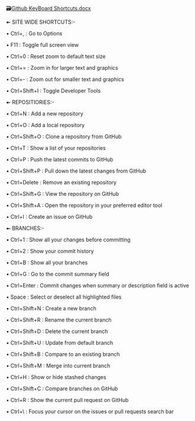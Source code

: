 🗃️[Github KeyBoard Shortcuts.docx](https://github.com/JayM2510/Contribution-2-HacktoberFest/files/9696208/Github.KeyBoard.Shortcuts.docx)

➼ SITE WIDE SHORTCUTS:-

• Ctrl+,	      :                       Go to Options

• F11	            :                    Toggle full screen view

• Ctrl+0	             :               Reset zoom to default text size

• Ctrl+=	                  :          Zoom in for larger text and graphics

• Ctrl+-	               :             Zoom out for smaller text and graphics

• Ctrl+Shift+I	           :           Toggle Developer Tools



➼ REPOSITIORIES:-

• Ctrl+N :	Add a new repository

• Ctrl+O	: Add a local repository

• Ctrl+Shift+O :	Clone a repository from GitHub

• Ctrl+T :	Show a list of your repositories

• Ctrl+P :	Push the latest commits to GitHub

• Ctrl+Shift+P :	Pull down the latest changes from GitHub

• Ctrl+Delete :	Remove an existing repository

• Ctrl+Shift+G :	View the repository on GitHub

• Ctrl+Shift+A :	Open the repository in your preferred editor tool

• Ctrl+I :	Create an issue on GitHub



➼ BRANCHES:-


• Ctrl+1 :	Show all your changes before committing

• Ctrl+2 : Show your commit history

• Ctrl+B :	Show all your branches

• Ctrl+G :	Go to the commit summary field

• Ctrl+Enter :	Commit changes when summary or description field is active

• Space	: Select or deselect all highlighted files

• Ctrl+Shift+N : Create a new branch

• Ctrl+Shift+R :	Rename the current branch

• Ctrl+Shift+D :	Delete the current branch

• Ctrl+Shift+U :	Update from default branch

• Ctrl+Shift+B :	Compare to an existing branch

• Ctrl+Shift+M :	Merge into current branch

• Ctrl+H :	Show or hide stashed changes

• Ctrl+Shift+C :	Compare branches on GitHub

• Ctrl+R :	Show the current pull request on GitHub

• Ctrl+\  :   Focus your cursor on the issues or pull requests search bar

